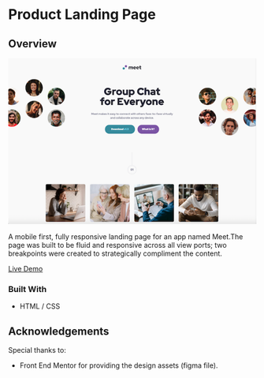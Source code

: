 # Product Landing Page

## Overview

![screenshot](./assets/product-landing-page-demo.png)

A mobile first, fully responsive landing page for an app named Meet.The page was built to be fluid and responsive across all view ports; two breakpoints were created to strategically compliment the content.

[Live Demo](https://philosophy-flow.github.io/meet-landing-page/)

### Built With

  * HTML / CSS

## Acknowledgements
Special thanks to:
  * Front End Mentor for providing the design assets (figma file).

